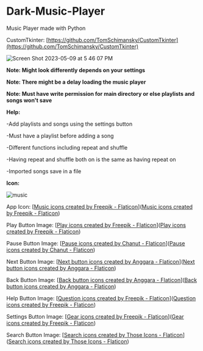 # Dark-Music-Player

Music Player made with Python

CustomTkinter: [https://github.com/TomSchimansky/CustomTkinter](https://github.com/TomSchimansky/CustomTkinter)

![Screen Shot 2023-05-09 at 5 46 07 PM](https://github.com/Darkshadogt/Dark-Music-Player/assets/122583206/59c0f971-697a-4cde-b56b-5efc306fd6e7)

**Note: Might look differently depends on your settings**

**Note: There might be a delay loading the music player**

**Note: Must have write permission for main directory or else playlists and songs won't save**

**Help:**



-Add playlists and songs using the settings button


-Must have a playlist before adding a song


-Different functions including repeat and shuffle


-Having repeat and shuffle both on is the same as having repeat on


-Imported songs save in a file


**Icon:**

![music](https://github.com/Darkshadogt/Dark-Auto/assets/122583206/fd8304f4-9f08-4669-ba8c-9389dd2f7ec6)

App Icon: [<a href="https://www.flaticon.com/free-icons/music" title="music icons">Music icons created by Freepik - Flaticon</a>](<a href="https://www.flaticon.com/free-icons/music" title="music icons">Music icons created by Freepik - Flaticon</a>)

Play Button Image: [<a href="https://www.flaticon.com/free-icons/play" title="play icons">Play icons created by Freepik - Flaticon</a>](<a href="https://www.flaticon.com/free-icons/play" title="play icons">Play icons created by Freepik - Flaticon</a>)

Pause Button Image: [<a href="https://www.flaticon.com/free-icons/pause" title="pause icons">Pause icons created by Chanut - Flaticon</a>](<a href="https://www.flaticon.com/free-icons/pause" title="pause icons">Pause icons created by Chanut - Flaticon</a>)

Next Button Image: [<a href="https://www.flaticon.com/free-icons/next-button" title="next button icons">Next button icons created by Anggara - Flaticon</a>](<a href="https://www.flaticon.com/free-icons/next-button" title="next button icons">Next button icons created by Anggara - Flaticon</a>)

Back Button Image: [<a href="https://www.flaticon.com/free-icons/back-button" title="back button icons">Back button icons created by Anggara - Flaticon</a>](<a href="https://www.flaticon.com/free-icons/back-button" title="back button icons">Back button icons created by Anggara - Flaticon</a>)

Help Button Image: [<a href="https://www.flaticon.com/free-icons/question" title="question icons">Question icons created by Freepik - Flaticon</a>](<a href="https://www.flaticon.com/free-icons/question" title="question icons">Question icons created by Freepik - Flaticon</a>)

Settings Button Image: [<a href="https://www.flaticon.com/free-icons/gear" title="gear icons">Gear icons created by Freepik - Flaticon</a>](<a href="https://www.flaticon.com/free-icons/gear" title="gear icons">Gear icons created by Freepik - Flaticon</a>)

Search Button Image: [<a href="https://www.flaticon.com/free-icons/search" title="search icons">Search icons created by Those Icons - Flaticon</a>](<a href="https://www.flaticon.com/free-icons/search" title="search icons">Search icons created by Those Icons - Flaticon</a>)
